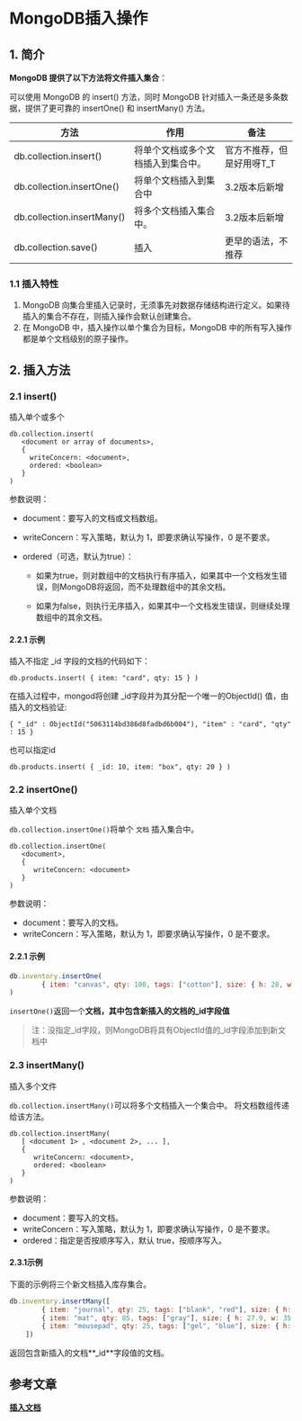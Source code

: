 # MongoDB插入操作

## 1. 简介

**MongoDB 提供了以下方法将文件插入集合**：

可以使用 MongoDB 的 insert() 方法，同时 MongoDB 针对插入一条还是多条数据，提供了更可靠的 insertOne() 和 insertMany() 方法。

| 方法                       | 作用                               | 备注                      |
| -------------------------- | ---------------------------------- | ------------------------- |
| db.collection.insert()     | 将单个文档或多个文档插入到集合中。 | 官方不推荐，但是好用呀T_T |
| db.collection.insertOne()  | 将单个文档插入到集合中             | 3.2版本后新增             |
| db.collection.insertMany() | 将多个文档插入集合中。             | 3.2版本后新增             |
| db.collection.save()       | 插入                               | 更早的语法，不推荐        |

### 1.1 插入特性

1. MongoDB 向集合里插入记录时，无须事先对数据存储结构进行定义。如果待插入的集合不存在，则插入操作会默认创建集合。
2. 在 MongoDB 中，插入操作以单个集合为目标，MongoDB 中的所有写入操作都是单个文档级别的原子操作。

## 2. 插入方法

### 2.1 insert() 

插入单个或多个

```
db.collection.insert(
   <document or array of documents>,
   {
     writeConcern: <document>,
     ordered: <boolean>
   }
)
```

参数说明：

- document：要写入的文档或文档数组。

- writeConcern：写入策略，默认为 1，即要求确认写操作，0 是不要求。

- ordered（可选，默认为true）：

  - 如果为true，则对数组中的文档执行有序插入，如果其中一个文档发生错误，则MongoDB将返回，而不处理数组中的其余文档。

  - 如果为false，则执行无序插入，如果其中一个文档发生错误，则继续处理数组中的其余文档。

#### 2.2.1 示例

插入不指定 _id 字段的文档的代码如下：

```
db.products.insert( { item: "card", qty: 15 } )
```

在插入过程中，mongod将创建 _id字段并为其分配一个唯一的ObjectId() 值，由插入的文档验证:

```
{ "_id" : ObjectId("5063114bd386d8fadbd6b004"), "item" : "card", "qty" : 15 }
```

也可以指定id

```
db.products.insert( { _id: 10, item: "box", qty: 20 } )
```

### 2.2 insertOne() 

插入单个文档

`db.collection.insertOne()`将单个 `文档` 插入集合中。

```
db.collection.insertOne(
   <document>,
   {
      writeConcern: <document>
   }
)
```

参数说明：

- document：要写入的文档。
- writeConcern：写入策略，默认为 1，即要求确认写操作，0 是不要求。

#### 2.2.1 示例

```js
db.inventory.insertOne(  
        { item: "canvas", qty: 100, tags: ["cotton"], size: { h: 28, w: 35.5, uom: "cm" } }
)
```

`insertOne()`返回一个**文档，其中包含新插入的文档的_id字段值**

>注：没指定_id字段，则MongoDB将具有ObjectId值的_id字段添加到新文档中

### 2.3 insertMany() 

插入多个文件

`db.collection.insertMany()`可以将多个文档插入一个集合中。 将文档数组传递给该方法。

```
db.collection.insertMany(
   [ <document 1> , <document 2>, ... ],
   {
      writeConcern: <document>,
      ordered: <boolean>
   }
)
```

参数说明：

- document：要写入的文档。
- writeConcern：写入策略，默认为 1，即要求确认写操作，0 是不要求。
- ordered：指定是否按顺序写入，默认 true，按顺序写入。

#### 2.3.1示例

下面的示例将三个新文档插入库存集合。

```js
db.inventory.insertMany([
        { item: "journal", qty: 25, tags: ["blank", "red"], size: { h: 14, w: 21, uom: "cm" } }, 
        { item: "mat", qty: 85, tags: ["gray"], size: { h: 27.9, w: 35.5, uom: "cm" } },
        { item: "mousepad", qty: 25, tags: ["gel", "blue"], size: { h: 19, w: 22.85, uom: "cm" } }
    ])
```

返回包含新插入的文档**_id**字段值的文档。



## 参考文章

[**插入文档**](https://docs.mongoing.com/mongodb-crud-operations/insert-documents)